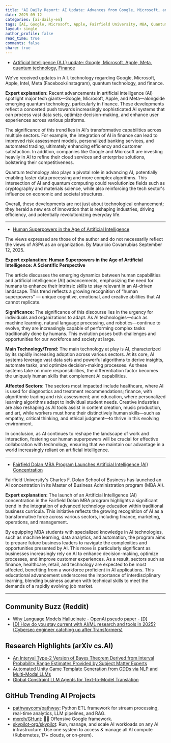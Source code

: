 ```yaml
---
title: "AI Daily Report: AI Update: Advances from Google, Microsoft, and Apple, Plus New MBA Concentration in AI (2025-09-12)"
date: 2025-09-12
categories: [ai-daily-en]
tags: [AI, Google, Microsoft, Apple, Fairfield University, MBA, Quantum Technology]
layout: single
author_profile: false
read_time: true
comments: false
share: true
---
```

- [Artificial Intelligence (A.I.) update: Google, Microsoft, Apple, Meta, quantum technology, Finance](https://www.wndu.com/2025/09/12/artificial-intelligence-ai-update-google-microsoft-apple-meta-quantum-technology-finance/)

We've received updates in A.I. technology regarding Google, Microsoft, Apple, Intel, Meta (Facebook/Instagram), quantum technology, and finance.

**Expert explanation:**
Recent advancements in artificial intelligence (AI) spotlight major tech giants—Google, Microsoft, Apple, and Meta—alongside emerging quantum technology, particularly in finance. These developments reflect a concerted push towards increasingly sophisticated AI systems that can process vast data sets, optimize decision-making, and enhance user experiences across various platforms.

The significance of this trend lies in AI's transformative capabilities across multiple sectors. For example, the integration of AI in finance can lead to improved risk assessment models, personalized banking services, and automated trading, ultimately enhancing efficiency and customer satisfaction. In addition, companies like Google and Microsoft are investing heavily in AI to refine their cloud services and enterprise solutions, bolstering their competitiveness.

Quantum technology also plays a pivotal role in advancing AI, potentially enabling faster data processing and more complex algorithms. This intersection of AI and quantum computing could revolutionize fields such as cryptography and materials science, while also reinforcing the tech sector's influence on economic and societal structures.

Overall, these developments are not just about technological enhancement; they herald a new era of innovation that is reshaping industries, driving efficiency, and potentially revolutionizing everyday life.

---
- [Human Superpowers in the Age of Artificial Intelligence](https://patimes.org/human-superpowers-in-the-age-of-artificial-intelligence/)

The views expressed are those of the author and do not necessarily reflect the views of ASPA as an organization. By Mauricio Covarrubias September 12, 2025.

**Expert explanation:**
**Human Superpowers in the Age of Artificial Intelligence: A Scientific Perspective**

The article discusses the emerging dynamics between human capabilities and artificial intelligence (AI) advancements, emphasizing the need for humans to enhance their intrinsic skills to stay relevant in an AI-driven landscape. This trend reflects a growing recognition of “human superpowers” — unique cognitive, emotional, and creative abilities that AI cannot replicate.

**Significance:** The significance of this discourse lies in the urgency for individuals and organizations to adapt. As AI technologies—such as machine learning, natural language processing, and robotics—continue to evolve, they are increasingly capable of performing complex tasks traditionally done by humans. This evolution poses both challenges and opportunities for our workforce and society at large.

**Main Technology/Trend:** The main technology at play is AI, characterized by its rapidly increasing adoption across various sectors. At its core, AI systems leverage vast data sets and powerful algorithms to derive insights, automate tasks, and optimize decision-making processes. As these systems take on more responsibilities, the differentiation factor becomes the uniquely human skills that complement AI capabilities.

**Affected Sectors:** The sectors most impacted include healthcare, where AI is used for diagnostics and treatment recommendations; finance, with algorithmic trading and risk assessment; and education, where personalized learning algorithms adapt to individual student needs. Creative industries are also reshaping as AI tools assist in content creation, music production, and art, while workers must hone their distinctively human skills—such as empathy, critical thinking, and ethical judgment—to thrive in this evolving environment.

In conclusion, as AI continues to reshape the landscape of work and interaction, fostering our human superpowers will be crucial for effective collaboration with technology, ensuring that we maintain our advantage in a world increasingly reliant on artificial intelligence.

---
- [Fairfield Dolan MBA Program Launches Artificial Intelligence (AI) Concentration](https://www.fairfield.edu/news/2025/september/dolan-artificial-intelligence-concentration.html)

Fairfield University's Charles F. Dolan School of Business has launched an AI concentration in its Master of Business Administration program (MBA AI).

**Expert explanation:**
The launch of an Artificial Intelligence (AI) concentration in the Fairfield Dolan MBA program highlights a significant trend in the integration of advanced technology education within traditional business curricula. This initiative reflects the growing recognition of AI as a transformative force across various sectors, including finance, marketing, operations, and management. 

By equipping MBA students with specialized knowledge in AI technologies, such as machine learning, data analytics, and automation, the program aims to prepare future business leaders to navigate the complexities and opportunities presented by AI. This move is particularly significant as businesses increasingly rely on AI to enhance decision-making, optimize processes, and improve customer experiences. As a result, sectors such as finance, healthcare, retail, and technology are expected to be most affected, benefiting from a workforce proficient in AI applications. This educational advancement underscores the importance of interdisciplinary learning, blending business acumen with technical skills to meet the demands of a rapidly evolving job market.

---

## Community Buzz (Reddit)
- [Why Language Models Hallucinate - OpenAi pseudo paper - [D]](https://www.reddit.com/r/MachineLearning/comments/1namvsk/why_language_models_hallucinate_openai_pseudo/)
- [[D] How do you stay current with AI/ML research and tools in 2025? (Cybersec engineer catching up after Transformers)](https://www.reddit.com/r/MachineLearning/comments/1nbhqmq/d_how_do_you_stay_current_with_aiml_research_and/)

## Research Highlights (arXiv cs.AI)
- [An Interval Type-2 Version of Bayes Theorem Derived from Interval Probability Range Estimates Provided by Subject Matter Experts](https://arxiv.org/abs/2509.08834)
- [Automated Unity Game Template Generation from GDDs via NLP and Multi-Modal LLMs](https://arxiv.org/abs/2509.08847)
- [Global Constraint LLM Agents for Text-to-Model Translation](https://arxiv.org/abs/2509.08970)

## GitHub Trending AI Projects
- [pathwaycom/pathway](pathwaycom/pathway): Python ETL framework for stream processing, real-time analytics, LLM pipelines, and RAG.
- [mxrch/GHunt](mxrch/GHunt): 🕵️‍♂️ Offensive Google framework.
- [skypilot-org/skypilot](skypilot-org/skypilot): Run, manage, and scale AI workloads on any AI infrastructure. Use one system to access & manage all AI compute (Kubernetes, 17+ clouds, or on-prem).
